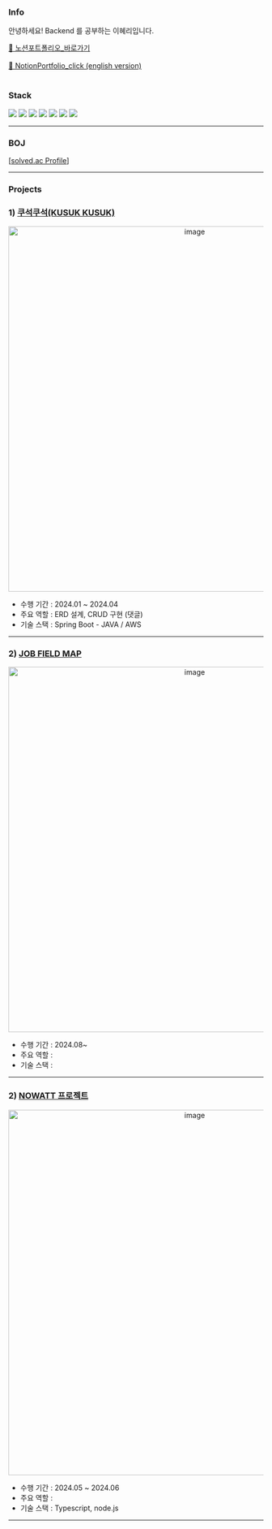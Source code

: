 ### Info
안녕하세요! Backend 를 공부하는 이혜리입니다.


<a href="">📑 노션포트폴리오_바로가기</a><br><br>
<a href="">📑 NotionPortfolio_click (english version)</a><br><br>  

### Stack
<p align = "left">
<img src="https://img.shields.io/badge/JAVA-007396?style=flat-square&logo=JAVA&logoColor=white" />
<img src="https://img.shields.io/badge/MySQL-4479A1?style=flat-square&logo=MySQL&logoColor=white" />
<img src="https://img.shields.io/badge/Spring-6DB33F?style=flat-square&logo=jQuery&logoColor=white" />
<img src="https://img.shields.io/badge/Selenium-43B02A?style=flat-square&logo=Selenium&logoColor=white" />
<img src="https://img.shields.io/badge/SpringBoot-6DB33F?style=flat-square&logo=SpringBoot&logoColor=white" />


<img src="https://img.shields.io/badge/C-A8B9CC?style=flat-square&logo=C&logoColor=white" />
<img src="https://img.shields.io/badge/C++-00599C?style=flat-square&logo=C++&logoColor=white" />
<!-- <img src="https://img.shields.io/badge/Docker-2496ED?style=flat-square&logo=Docker&logoColor=white" /> -->
<!-- <img src="https://img.shields.io/badge/JavaScript-F7DF1E?style=flat-square&logo=JavaScript&logoColor=white" /> -->
<!-- <img src="https://img.shields.io/badge/Firebase-FFCA28?style=flat-square&logo=Firebase&logoColor=white" /> -->
<!-- <img src="https://img.shields.io/badge/AWS-232F3E?style=flat-square&logo=AWS&logoColor=white" /> -->

- - -

### BOJ 

[[solved.ac Profile](http://mazassumnida.wtf/api/v2/generate_badge?boj=haerizian)]

<!--
- - -

 ### Stats
<!-- ![GitHub stats](https://github-readme-stats.vercel.app/api?username=Hyeri1ee&show_icons=true&theme=dark) -->
<!-- ![Top Langs](https://github-readme-stats.vercel.app/api/top-langs/?username=Hyeri1ee&layout=compact&theme=dark) -->
<!--
![GitHub stats](https://github-readme-stats.vercel.app/api?username=pxxnxx&show_icons=true&theme=tokyonight) 
![Top Langs](https://github-readme-stats.vercel.app/api/top-langs/?username=Hyeri1ee&layout=compact&theme=tokyonight)

-->
- - -
 
### Projects

### 1) [쿠석쿠석(KUSUK KUSUK)](https://github.com/KONKUK-MAP-Service/Ku-suk-Ku-suk)
<div align="center">
 <img width="720" alt="image" src="">
</div>


- 수행 기간 : 2024.01 ~ 2024.04
- 주요 역할 : ERD 설계, CRUD 구현 (댓글)
- 기술 스택 : Spring Boot - JAVA / AWS

- - -

### 2) [JOB FIELD MAP](https://github.com/Hyeri1ee/JobFieldMap)
<div align="center">
 <img width="720" alt="image" src="">
</div>


- 수행 기간 : 2024.08~
- 주요 역할 : 
- 기술 스택 : 

- - -

### 2) [NOWATT 프로젝트]()
<div align="center">
 <img width="720" alt="image" src="">
</div>


- 수행 기간 : 2024.05 ~ 2024.06
- 주요 역할 : 
- 기술 스택 : Typescript, node.js

- - -
